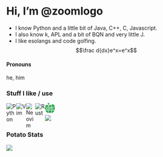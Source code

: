 #  Hi, I’m @zoomlogo
- I know Python and a little bit of Java, C++, C, Javascript.
- I also know k, APL and a bit of BQN and very little J.
- I like esolangs and code golfing.
$$\frac d{dx}e^x=e^x$$

#### Pronouns 
he, him

### Stuff I like / use
[<img align="left" alt="Python" width="26px" src="https://rawcdn.githack.com/devicons/devicon/9c6bfdb9783cdfe1018666ed76adcfd3eab6fad6/icons/python/python-original.svg" />](https://www.python.org/)
[<img align="left" alt="Vim" width="26px" src="https://rawcdn.githack.com/devicons/devicon/9c6bfdb9783cdfe1018666ed76adcfd3eab6fad6/icons/vim/vim-original.svg" />](https://vim.org/)
[<img align="left" alt="Neovim" width="24px" src="https://github.com/neovim/neovim.github.io/raw/master/logos/neovim-mark.svg" />](https://neovim.io/)
[<img align="left" alt="Rust" width="26px" src="https://rawcdn.githack.com/devicons/devicon/9c6bfdb9783cdfe1018666ed76adcfd3eab6fad6/icons/rust/rust-plain.svg" />](https://rust-lang.org/)
[<img align="left" alt="APL" width="26px" src="https://github.com/abrudz/logos/raw/main/apl/green.svg" />](https://aplwiki.com)
<br>



![](https://github-readme-stats.vercel.app/api/top-langs/?username=zoomlogo&layout=compact&theme=gruvbox)

### Potato Stats 
![](https://github-readme-stats.vercel.app/api?username=zoomlogo&theme=gruvbox)
